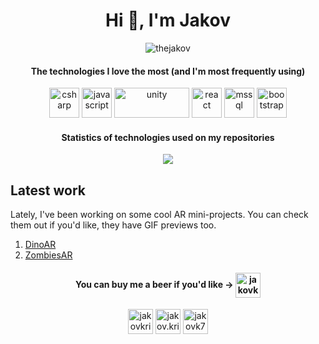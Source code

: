 <h1 align="center">Hi 👋, I'm Jakov</h1>

<p align="center"> <img src="https://komarev.com/ghpvc/?username=thejakov" alt="thejakov" /> </p>

<h4 align="center">The technologies I love the most (and I'm most frequently using)</h4>
<p align="center">
  <img src="https://cdn.jsdelivr.net/npm/programming-languages-logos@0.0.3/src/csharp/csharp_48x48.png" alt="csharp" width="48" height="48"/> 
  <img src="https://cdn.jsdelivr.net/npm/programming-languages-logos@0.0.3/src/javascript/javascript_48x48.png" alt="javascript" width="48" height="48"/>
  <img src="https://upload.wikimedia.org/wikipedia/commons/8/8a/Official_unity_logo.png" alt="unity" width="120" height="48"/>
    <img src="https://miro.medium.com/max/500/1*cPh7ujRIfcHAy4kW2ADGOw.png" alt="react" width="48" height="48"/>
  <img src="https://www.svgrepo.com/show/303229/microsoft-sql-server-logo.svg" alt="mssql" width="48" height="48" />
  <img src="https://cdn.iconscout.com/icon/free/png-256/bootstrap-7-1175254.png" alt="bootstrap" width="48" height="48"/>
  
  
</p>


<h4 align="center">Statistics of technologies used on my repositories</h4>

<p align="center">
  <a href="https://github.com/TheJakov?tab=repositories">
    <img align="center" src="https://github-readme-stats.vercel.app/api/top-langs/?username=thejakov" />
  </a>
</p>


## Latest work

Lately, I've been working on some cool AR mini-projects. You can check them out if you'd like, they have GIF previews too.

1. [DinoAR](https://github.com/TheJakov/DinoAR)
2. [ZombiesAR](https://github.com/TheJakov/ZombiesAR)

<h4 align="center">
          You can buy me a beer if you'd like -> <a href="https://www.buymeacoffee.com/jakov" target="blank"><img align="center" src="https://img.buymeacoffee.com/api/?name=Jakov+Kristovic&size=300&bg-image=bmc" alt="jakovkristovic" height="40" width="40" /></a>
</h4>
<p align="center">
<a href="https://linkedin.com/in/jakovkristovic" target="blank"><img align="center" src="https://cdn.jsdelivr.net/npm/simple-icons@3.0.1/icons/linkedin.svg" alt="jakovkristovic" height="40" width="40" /></a>
<a href="https://fb.com/jakov.kristovic" target="blank"><img align="center" src="https://cdn.jsdelivr.net/npm/simple-icons@3.0.1/icons/facebook.svg" alt="jakov.kristovic" height="40" width="40" /></a>
<a href="https://instagram.com/jakovk7" target="blank"><img align="center" src="https://cdn.jsdelivr.net/npm/simple-icons@3.0.1/icons/instagram.svg" alt="jakovk7" height="40" width="40" /></a>
</p>
